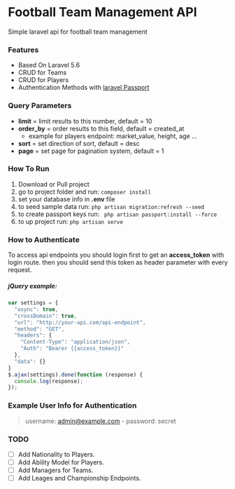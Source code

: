 # Football Team Management API
Simple laravel api for football team management

### Features

- Based On Laravel 5.6 
- CRUD for Teams
- CRUD for Players
- Authentication Methods with [laravel Passport](https://laravel.com/docs/5.6/passport)

### Query Parameters

- **limit** = limit results to this number, default = 10
- **order_by** = order results to this field, default = created_at
  - example for players endpoint: market_value, height, age ...
- **sort** = set direction of sort, default = desc
- **page** = set page for pagination system, default = 1


### How To Run

1. Download or Pull project
2. go to project folder and run: ``` composer install ```
3. set your database info in **.env** file
4. to seed sample data run: ``` php artisan migration:refresh --seed ```
5. to create passport keys run: ``` php artisan passport:install --force```
5. to up project run: ``` php artisan serve ```

### How to Authenticate

To access api endpoints you should login first to get an **access_token** with login route. then you should send this token as header parameter with every request.
##### jQuery example:
  ```javascript
  var settings = {
    "async": true,
    "crossDomain": true,
    "url": "http://your-api.com/api-endpoint",
    "method": "GET",
    "headers": {
      "Content-Type": "application/json",
      "Auth": "Bearer {{access_token}}"
    },
    "data": {}
  }
  $.ajax(settings).done(function (response) {
    console.log(response);
  });
  ```

### Example User Info for Authentication

> username: admin@example.com - password: secret

### TODO

- [ ] Add Nationality to Players.
- [ ] Add Ability Model for Players.
- [ ] Add Managers for Teams.
- [ ] Add Leages and Championship Endpoints.